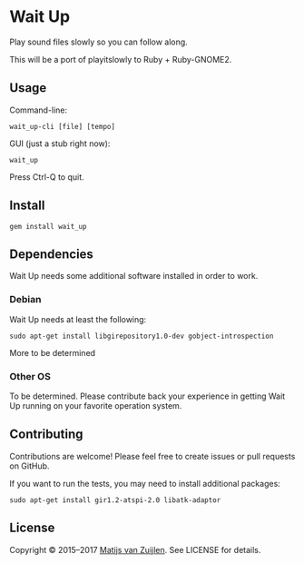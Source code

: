 # Wait Up

Play sound files slowly so you can follow along.

This will be a port of playitslowly to Ruby + Ruby-GNOME2.

## Usage

Command-line:

    wait_up-cli [file] [tempo]

GUI (just a stub right now):

    wait_up

Press Ctrl-Q to quit.

## Install

    gem install wait_up

## Dependencies

Wait Up needs some additional software installed in order to work.

### Debian

Wait Up needs at least the following:

    sudo apt-get install libgirepository1.0-dev gobject-introspection

More to be determined

### Other OS

To be determined. Please contribute back your experience in getting Wait Up running
on your favorite operation system.

## Contributing

Contributions are welcome! Please feel free to create issues or pull requests
on GitHub.

If you want to run the tests, you may need to install additional packages:

    sudo apt-get install gir1.2-atspi-2.0 libatk-adaptor

## License

Copyright &copy; 2015&ndash;2017 [Matijs van Zuijlen](http://www.matijs.net).
See LICENSE for details.
